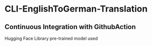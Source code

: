 # CLI-EnglishToGerman-Translation

## Continuous Integration with GithubAction

Hugging Face Library pre-trained model used
